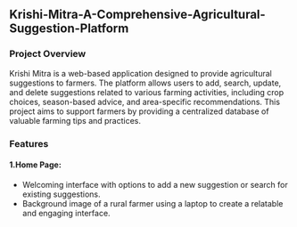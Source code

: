 ## Krishi-Mitra-A-Comprehensive-Agricultural-Suggestion-Platform
### Project Overview
Krishi Mitra is a web-based application designed to provide agricultural suggestions to farmers. The platform allows users to add, search, update, and delete suggestions related to various farming activities, including crop choices, season-based advice, and area-specific recommendations. This project aims to support farmers by providing a centralized database of valuable farming tips and practices.
### Features
#### 1.Home Page:
- Welcoming interface with options to add a new suggestion or search for existing suggestions.
- Background image of a rural farmer using a laptop to create a relatable and engaging interface.


